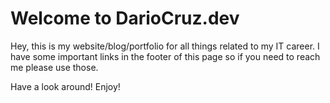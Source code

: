 # Welcome to DarioCruz.dev
Hey, this is my website/blog/portfolio for all things related to my IT career. I have some important links in the footer of this page so if you need to reach me please use those.

Have a look around! Enjoy!